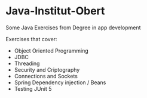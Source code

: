 # Java-Institut-Obert
Some Java Exercises from Degree in app development


Exercises that cover:

- Object Oriented Programming
- JDBC
- Threading
- Security and Criptography
- Connections and Sockets
- Spring Dependency injection / Beans
- Testing JUnit 5

